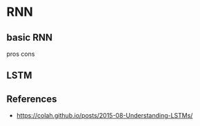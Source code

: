 # RNN

## basic RNN

pros
cons

## LSTM

## References

- https://colah.github.io/posts/2015-08-Understanding-LSTMs/
